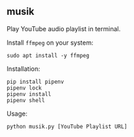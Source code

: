 ## musik

Play YouTube audio playlist in terminal.

Install `ffmpeg` on your system:

```
sudo apt install -y ffmpeg
```

Installation:

```
pip install pipenv
pipenv lock
pipenv install
pipenv shell
```

Usage:

```
python musik.py [YouTube Playlist URL]
```